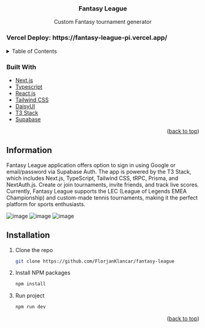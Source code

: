 <div id="top"></div>

<h3 align="center">Fantasy League</h3>
  <p align="center">
    Custom Fantasy tournament generator
  </p>
</div>

<h3>Vercel Deploy: https://fantasy-league-pi.vercel.app/</h3>

<!-- TABLE OF CONTENTS -->
<details>
  <summary>Table of Contents</summary>
  <ol>
    <li>
      <a href="#about-the-project">About The Project</a>
      <ul>
        <li><a href="#built-with">Built With</a></li>
      </ul>
    </li>
    <li>
      <a href="#getting-started">Getting Started</a>
      <ul>
        <li><a href="#installation">Installation</a></li>
      </ul>
    </li>
    <li><a href="#information">Information</a></li>
  </ol>
</details>




### Built With

* [Next.js](https://nextjs.org/)
* [Typescript](https://www.typescriptlang.org/)
* [React.js](https://reactjs.org/)
* [Tailwind CSS](https://tailwindcss.com/)
* [DaisyUI](https://daisyui.com/)
* [T3 Stack](https://create.t3.gg/)
* [Supabase](https://supabase.com/)



<p align="right">(<a href="#top">back to top</a>)</p>




## Information
Fantasy League application offers option to sign in using Google or email/password via Supabase Auth. The app is powered by the T3 Stack, which includes Next.js, TypeScript, Tailwind CSS, tRPC, Prisma, and NextAuth.js. Create or join tournaments, invite friends, and track live scores. Currently, Fantasy League supports the LEC (League of Legends EMEA Championship) and custom-made tennis tournaments, making it the perfect platform for sports enthusiasts.

![image](https://github.com/FlorjanKlancar/fantasy-league/assets/48727773/4782d20d-10c6-42a0-877b-10f38dc8085c)
![image](https://github.com/FlorjanKlancar/fantasy-league/assets/48727773/a80374f0-d150-4ca4-895d-e6f65599b35c)
![image](https://github.com/FlorjanKlancar/fantasy-league/assets/48727773/c0c7fece-b695-4d80-b0f3-5ebe93a6acd8)


## Installation

1. Clone the repo
   ```sh
   git clone https://github.com/FlorjanKlancar/fantasy-league
   ```
3. Install NPM packages
   ```sh
   npm install
   ```
4. Run project
    ```sh
    npm run dev
    ```


<p align="right">(<a href="#top">back to top</a>)</p>
